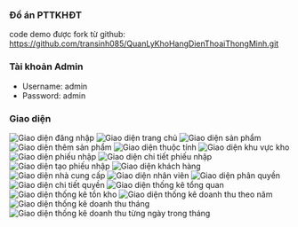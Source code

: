 ### Đồ án PTTKHĐT
code demo được fork từ github: https://github.com/transinh085/QuanLyKhoHangDienThoaiThongMinh.git
### Tài khoản Admin
- Username: admin
- Password: admin
### Giao diện
 ![Giao diện đăng nhập](./img/login.png)
![Giao diện trang chủ](./img/homepage.png)
![Giao diện sản phẩm](./img/products.png)
![Giao diện thêm sản phẩm](./img/add_product.png)
![Giao diện thuộc tính](./img/properties.png)
![Giao diện khu vực kho](./img/area.png)
![Giao diện phiếu nhập](./img/phieunhap.png)
![Giao diện chi tiết phiếu nhập](./img/chitietphieunhap.png)
![Giao diện tạo phiếu nhập](./img/taophieunhap.png)
![Giao diện khách hàng](./img/khachhang.png)
![Giao diện nhà cung cấp](./img/nhacungcap.png)
![Giao diện nhân viên](./img/nhanvien.png)
![Giao diện phân quyền](./img/phanquyen.png)
![Giao diện chi tiết quyền](./img/chitietquyen.png)
![Giao diện thống kê tổng quan](./img/thongketongquan.png)
![Giao diện thống kê tồn kho](./img/thongketonkho.png)
![Giao diện thống kê doanh thu theo năm](./img/doanhthunam.png)
![Giao diện thống kê doanh thu tháng](./img/doanhthuthang.png)
![Giao diện thống kê doanh thu từng ngày trong tháng](./img/doanhthuchitietthang.png)
